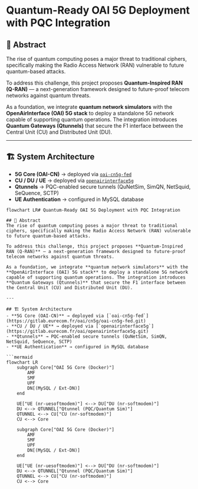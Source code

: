 # Quantum-Ready OAI 5G Deployment with PQC Integration

## 📌 Abstract
The rise of quantum computing poses a major threat to traditional ciphers, specifically making the Radio Access Network (RAN) vulnerable to future quantum-based attacks.  

To address this challenge, this project proposes **Quantum-Inspired RAN (Q-RAN)** — a next-generation framework designed to future-proof telecom networks against quantum threats.  

As a foundation, we integrate **quantum network simulators** with the **OpenAirInterface (OAI) 5G stack** to deploy a standalone 5G network capable of supporting quantum operations. The integration introduces **Quantum Gateways (Qtunnels)** that secure the F1 interface between the Central Unit (CU) and Distributed Unit (DU).  

---

## 🏗️ System Architecture
- **5G Core (OAI-CN)** → deployed via [`oai-cn5g-fed`](https://gitlab.eurecom.fr/oai/cn5g/oai-cn5g-fed.git)  
- **CU / DU / UE** → deployed via [`openairinterface5g`](https://gitlab.eurecom.fr/oai/openairinterface5g.git)  
- **Qtunnels** → PQC-enabled secure tunnels (QuNetSim, SimQN, NetSquid, SeQuence, SCTP)  
- **UE Authentication** → configured in MySQL database  

```mermaid
flowchart LR# Quantum-Ready OAI 5G Deployment with PQC Integration

## 📌 Abstract
The rise of quantum computing poses a major threat to traditional ciphers, specifically making the Radio Access Network (RAN) vulnerable to future quantum-based attacks.  

To address this challenge, this project proposes **Quantum-Inspired RAN (Q-RAN)** — a next-generation framework designed to future-proof telecom networks against quantum threats.  

As a foundation, we integrate **quantum network simulators** with the **OpenAirInterface (OAI) 5G stack** to deploy a standalone 5G network capable of supporting quantum operations. The integration introduces **Quantum Gateways (Qtunnels)** that secure the F1 interface between the Central Unit (CU) and Distributed Unit (DU).  

---

## 🏗️ System Architecture
- **5G Core (OAI-CN)** → deployed via [`oai-cn5g-fed`](https://gitlab.eurecom.fr/oai/cn5g/oai-cn5g-fed.git)  
- **CU / DU / UE** → deployed via [`openairinterface5g`](https://gitlab.eurecom.fr/oai/openairinterface5g.git)  
- **Qtunnels** → PQC-enabled secure tunnels (QuNetSim, SimQN, NetSquid, SeQuence, SCTP)  
- **UE Authentication** → configured in MySQL database  

```mermaid
flowchart LR
    subgraph Core["OAI 5G Core (Docker)"]
        AMF
        SMF
        UPF
        DN[(MySQL / Ext-DN)]
    end

    UE["UE (nr-uesoftmodem)"] <--> DU["DU (nr-softmodem)"]
    DU <--> QTUNNEL["Qtunnel (PQC/Quantum Sim)"]
    QTUNNEL <--> CU["CU (nr-softmodem)"]
    CU <--> Core

    subgraph Core["OAI 5G Core (Docker)"]
        AMF
        SMF
        UPF
        DN[(MySQL / Ext-DN)]
    end

    UE["UE (nr-uesoftmodem)"] <--> DU["DU (nr-softmodem)"]
    DU <--> QTUNNEL["Qtunnel (PQC/Quantum Sim)"]
    QTUNNEL <--> CU["CU (nr-softmodem)"]
    CU <--> Core
